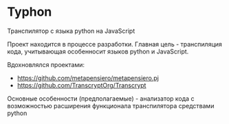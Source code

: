 # Typhon

Транспилятор с языка python на JavaScript

Проект находится в процессе разработки.
Главная цель - транспиляция кода, учитывающая особенносит языков python и JavaScript.

Вдохновлялся проектами:
- https://github.com/metapensiero/metapensiero.pj
- https://github.com/TranscryptOrg/Transcrypt

Основные особенности (предполагаемые) - анализатор кода с возможностью расширения функционала транспилятора 
средствами python